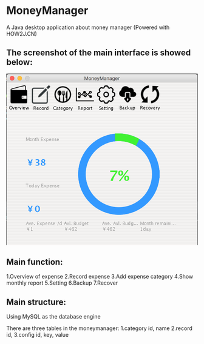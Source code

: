 # MoneyManager
A Java desktop application about money manager (Powered with HOW2J.CN)

## The screenshot of the main interface is showed below:
![Website Index](https://github.com/wayneho25/MoneyManager/raw/master/screenshot.png)

## Main function:
1.Overview of expense
2.Record expense
3.Add expense category
4.Show monthly report
5.Setting
6.Backup
7.Recover

## Main structure:
Using MySQL as the database engine

There are three tables in the moneymanager:
1.category
id, name
2.record
id, 
3.config
id, key, value
